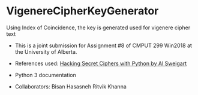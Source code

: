 # VigenereCipherKeyGenerator
Using Index of Coincidence, the key is generated used for vigenere cipher text

* This is a joint submission for Assignment #8 of CMPUT 299 Win2018 at the University of Alberta.

* References used:
[Hacking Secret Ciphers with Python by Al Sweigart](http://inventwithpython.com/hacking)

* Python 3 documentation

* Collaborators:
Bisan Hasasneh
Ritvik Khanna
